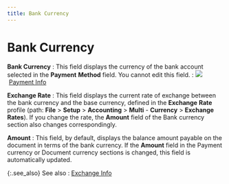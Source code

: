 ```yaml
---
title: Bank Currency
---
```


# Bank Currency


**Bank Currency**
: This field displays the currency of the bank account  selected in the **Payment** **Method** field. You cannot edit this field.
: ![]({{site.pp_baseurl}}/img/lens.gif)  [Payment  Info]({{site.pp_baseurl}}/misc/payment_info_refunds_dialog_pur_con.html)


**Exchange Rate**
: This field displays the current rate of exchange  between the bank currency and the base currency, defined in the **Exchange** **Rate**  profile (path: **File** > **Setup** > **Accounting**  > **Multi** - **Currency**  > **Exchange** **Rates**).  If you change the rate, the **Amount**  field of the Bank currency section also changes correspondingly.


**Amount**
: This field, by default, displays the balance amount  payable on the document in terms of the bank currency. If the **Amount**  field in the Payment currency or Document currency sections is changed,  this field is automatically updated.


{:.see_also}
See also
: [Exchange  Info]({{site.pp_baseurl}}/misc/exchange_info_refunds_dialog_pur_con.html)
